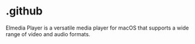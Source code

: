 # .github
Elmedia Player is a versatile media player for macOS that supports a wide range of video and audio formats.
